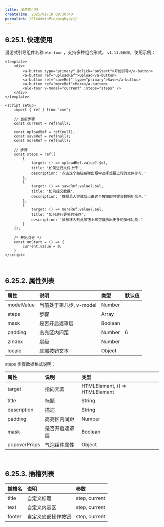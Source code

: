 ```yaml
---
title: 漫游式引导
createTime: 2025/01/10 09:30:40
permalink: /EleAdminPro/pxqbyqz1/
---
```

## 6.25.1. 快速使用  

漫游式引导组件名称 `ele-tour` ，支持多种组合形式， `v1.11.0新增`，使用示例：

```vue
<template>
    <div>
        <a-button type="primary" @click="onStart">开始引导</a-button>
        <a-button ref="uploadRef">Upload</a-button>
        <a-button ref="saveRef" type="primary">Save</a-button>
        <a-button ref="moreRef">More</a-button>
        <ele-tour v-model="current" :steps="steps" />
    </div>
</template>

<script setup>
    import { ref } from 'vue';

    // 当前步骤
    const current = ref(null);

    const uploadRef = ref(null);
    const saveRef = ref(null);
    const moreRef = ref(null);

    // 步骤
    const steps = ref([
        {
            target: () => uploadRef.value?.$el,
            title: '如何进行文件上传',
            description: '点击这个按钮在弹出框中选择想要上传的文件即可.'
        },
        {
            target: () => saveRef.value?.$el,
            title: '如何提交数据',
            description: '数据录入完成后点击这个按钮即可提交数据到后台.'
        },
        {
            target: () => moreRef.value?.$el,
            title: '如何进行更多的操作',
            description: '鼠标移入到此按钮上即可展示出更多的操作功能.'
        }
    ]);
    
    /* 开始引导 */
    const onStart = () => {
        current.value = 0;
    }
</script>
```

<br/>

## 6.25.2. 属性列表  

| 属性       | 说明                    | 类型    | 默认值 |
| :--------- | :---------------------- | :------ | :----- |
| modelValue | 当前处于第几步, v-model | Number  |        |
| steps      | 步骤                    | Array   |        |
| mask       | 是否开启遮罩层          | Boolean |        |
| padding    | 高亮区内间距            | Number  | 6      |
| zIndex     | 层级                    | Number  |        |
| locale     | 底部按钮文本            | Object  |        |

steps 步骤数据格式说明：

| 属性         | 说明           | 类型                           |
| :----------- | :------------- | :----------------------------- |
| target       | 指向元素       | HTMLElement, () => HTMLElement |
| title        | 标题           | String                         |
| description  | 描述           | String                         |
| padding      | 高亮区内间距   | Number                         |
| mask         | 是否开启遮罩层 | Boolean                        |
| popoverProps | 气泡组件属性   | Object                         |

<br/>

## 6.25.3. 插槽列表  

| 插槽名 | 说明               | 参数            |
| :----- | :----------------- | :-------------- |
| title  | 自定义标题         | step, current |
| text   | 自定义内容区       | step, current |
| footer | 自定义底部操作按钮 | step, current |
